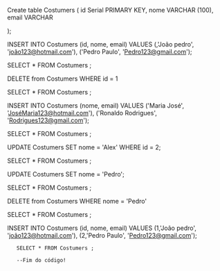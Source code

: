 Create table Costumers (
id Serial  PRIMARY KEY, 
nome VARCHAR (100),
email VARCHAR


); 


INSERT INTO Costumers (id, nome, email) 
VALUES (,'João pedro', 'joão123@hotmail.com'), 
       ('Pedro Paulo', 'Pedro123@gmail.com');


SELECT * FROM Costumers ;


DELETE from Costumers WHERE id = 1

SELECT * FROM Costumers ;

INSERT INTO Costumers (nome, email) 
VALUES ('Maria José', 'JoséMaria123@hotmail.com'), 
       ('Ronaldo Rodrigues', 'Rodrigues123@gmail.com');

SELECT * FROM Costumers ;


UPDATE Costumers SET nome = 'Alex' WHERE id = 2;

SELECT * FROM Costumers ;

UPDATE Costumers SET nome = 'Pedro';

SELECT * FROM Costumers ;

DELETE from Costumers WHERE nome = 'Pedro'

SELECT * FROM Costumers ;

INSERT INTO Costumers (id, nome, email) 
VALUES (1,'João pedro', 'joão123@hotmail.com'), 
       (2,'Pedro Paulo', 'Pedro123@gmail.com');

	   SELECT * FROM Costumers ;

	   --Fim do código!
